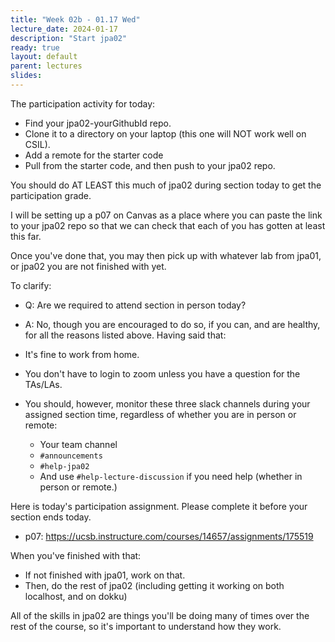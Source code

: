 ```yaml
---
title: "Week 02b - 01.17 Wed"
lecture_date: 2024-01-17
description: "Start jpa02"
ready: true
layout: default
parent: lectures
slides:
---
```


The participation activity for today:
* Find your jpa02-yourGithubId repo.
* Clone it to a directory on your laptop (this one will NOT work well on CSIL).
* Add a remote for the starter code
* Pull from the starter code, and then push to your jpa02 repo.

You should do AT LEAST this much of jpa02 during section today to get the participation grade.

I will be setting up a p07 on Canvas as a place where you can paste the link to your jpa02 repo
so that we can check that each of you has gotten at least this far.

Once you've done that, you may then pick up with whatever lab from jpa01, or jpa02 you are not finished with yet.

To clarify:
* Q: Are we required to attend section in person today?
* A: No, though you are encouraged to do so, if you can, and are healthy, for all the reasons listed above.
Having said that:

* It's fine to work from home.
* You don't have to login to zoom unless you have a question for the TAs/LAs.
* You should, however, monitor these three slack channels during your assigned section time, regardless of whether you are in person or remote:
  * Your team channel
  * `#announcements`
  * `#help-jpa02`
  * And use `#help-lecture-discussion` if you need help (whether in person or remote.)

Here is today's participation assignment.  Please complete it before your section ends today.
* p07: <https://ucsb.instructure.com/courses/14657/assignments/175519>

When you've finished with that:
* If not finished with jpa01, work on that.
* Then, do the rest of jpa02 (including getting it working on both localhost, and on dokku)

<!-- jpa02 requires no programming, but a lot of configuration and setup.
* a new dokku app, like in jpa02, but also
* a postgres database (new for jpa02)
* Google OAuth authentication (new for jpa02)
* Github Pages site
* Github Actions (the green check, vs. the red x) -->

All of the skills in jpa02 are things you'll be doing many of times over the rest of the course, so it's important to understand how they work.
